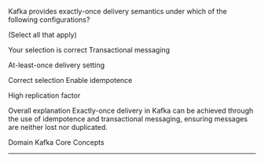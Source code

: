 Kafka provides exactly-once delivery semantics under which of the following configurations?

(Select all that apply)

Your selection is correct
Transactional messaging

At-least-once delivery setting

Correct selection
Enable idempotence

High replication factor

Overall explanation
Exactly-once delivery in Kafka can be achieved through the use of idempotence and transactional messaging, ensuring messages are neither lost nor duplicated.

Domain
Kafka Core Concepts

---

